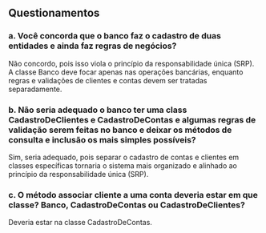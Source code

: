 ## Questionamentos

### a. Você concorda que o banco faz o cadastro de duas entidades e ainda faz regras de negócios?

Não concordo, pois isso viola o princípio da responsabilidade única (SRP). A classe Banco deve focar apenas nas operações bancárias, enquanto regras e validações de clientes e contas devem ser tratadas separadamente.

### b. Não seria adequado o banco ter uma class CadastroDeClientes e CadastroDeContas e algumas regras de validação serem feitas no banco e deixar os métodos de consulta e inclusão os mais simples possíveis?

Sim, seria adequado, pois separar o cadastro de contas e clientes em classes específicas tornaria o sistema mais organizado e alinhado ao princípio da responsabilidade única (SRP).

### c. O método associar cliente a uma conta deveria estar em que classe? Banco, CadastroDeContas ou CadastroDeClientes?

Deveria estar na classe CadastroDeContas.
